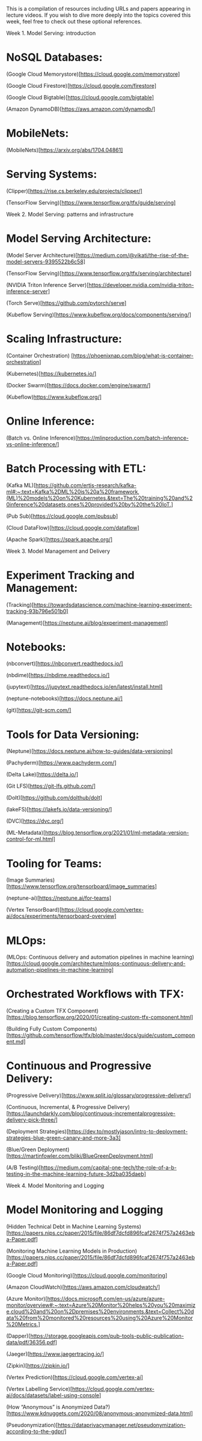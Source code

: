 This is a compilation of resources including URLs and papers appearing in lecture videos. If you wish to dive more deeply into the topics covered this week, feel free to check out these optional references.

Week 1. Model Serving: introduction
# NoSQL Databases:
(Google Cloud Memorystore)[https://cloud.google.com/memorystore]

(Google Cloud Firestore)[https://cloud.google.com/firestore]

(Google Cloud Bigtable)[https://cloud.google.com/bigtable]

(Amazon DynamoDB)[https://aws.amazon.com/dynamodb/]

# MobileNets:
(MobileNets)[https://arxiv.org/abs/1704.04861]

# Serving Systems:
(Clipper)[https://rise.cs.berkeley.edu/projects/clipper/]

(TensorFlow Serving)[https://www.tensorflow.org/tfx/guide/serving]

Week 2. Model Serving: patterns and infrastructure
# Model Serving Architecture:
(Model Server Architecture)[https://medium.com/@vikati/the-rise-of-the-model-servers-9395522b6c58]

(TensorFlow Serving)[https://www.tensorflow.org/tfx/serving/architecture]

(NVIDIA Triton Inference Server)[https://developer.nvidia.com/nvidia-triton-inference-server]

(Torch Serve)[https://github.com/pytorch/serve]

(Kubeflow Serving)[https://www.kubeflow.org/docs/components/serving/]

# Scaling Infrastructure:
(Container Orchestration) [https://phoenixnap.com/blog/what-is-container-orchestration]

(Kubernetes)[https://kubernetes.io/]

(Docker Swarm)[https://docs.docker.com/engine/swarm/]

(Kubeflow)https://www.kubeflow.org/]

# Online Inference:
(Batch vs. Online Inference)[https://mlinproduction.com/batch-inference-vs-online-inference/]

# Batch Processing with ETL:
(Kafka ML)[https://github.com/ertis-research/kafka-ml#:~:text=Kafka%2DML%20is%20a%20framework,(ML)%20models%20on%20Kubernetes.&text=The%20training%20and%20inference%20datasets,ones%20provided%20by%20the%20IoT.]

(Pub Sub)[https://cloud.google.com/pubsub]

(Cloud DataFlow)[https://cloud.google.com/dataflow]

(Apache Spark)[https://spark.apache.org/]

Week 3. Model Management and Delivery
# Experiment Tracking and Management:
(Tracking)[https://towardsdatascience.com/machine-learning-experiment-tracking-93b796e501b0]

(Management)[https://neptune.ai/blog/experiment-management]

# Notebooks:
(nbconvert)[https://nbconvert.readthedocs.io/]

(nbdime)[https://nbdime.readthedocs.io/]

(jupytext)[https://jupytext.readthedocs.io/en/latest/install.html]

(neptune-notebooks)[https://docs.neptune.ai/]

(git)[https://git-scm.com/]

# Tools for Data Versioning:
(Neptune)[https://docs.neptune.ai/how-to-guides/data-versioning]

(Pachyderm)[https://www.pachyderm.com/]

(Delta Lake)[https://delta.io/]

(Git LFS)[https://git-lfs.github.com/]

(DoIt)[https://github.com/dolthub/dolt]

(lakeFS)[https://lakefs.io/data-versioning/]

(DVC)[https://dvc.org/]

(ML-Metadata)[https://blog.tensorflow.org/2021/01/ml-metadata-version-control-for-ml.html]

# Tooling for Teams:
(Image Summaries)[https://www.tensorflow.org/tensorboard/image_summaries]

(neptune-ai)[https://neptune.ai/for-teams]

(Vertex TensorBoard)[https://cloud.google.com/vertex-ai/docs/experiments/tensorboard-overview]

# MLOps:
(MLOps: Continuous delivery and automation pipelines in machine learning)[https://cloud.google.com/architecture/mlops-continuous-delivery-and-automation-pipelines-in-machine-learning]

# Orchestrated Workflows with TFX:
(Creating a Custom TFX Component)[https://blog.tensorflow.org/2020/01/creating-custom-tfx-component.html]

(Building Fully Custom Components)[https://github.com/tensorflow/tfx/blob/master/docs/guide/custom_component.md]

# Continuous and Progressive Delivery:
(Progressive Delivery)[https://www.split.io/glossary/progressive-delivery/]

(Continuous, Incremental, & Progressive Delivery)[https://launchdarkly.com/blog/continuous-incrementalprogressive-delivery-pick-three/]

(Deployment Strategies)[https://dev.to/mostlyjason/intro-to-deployment-strategies-blue-green-canary-and-more-3a3]

(Blue/Green Deployment)[https://martinfowler.com/bliki/BlueGreenDeployment.html]

(A/B Testing)[https://medium.com/capital-one-tech/the-role-of-a-b-testing-in-the-machine-learning-future-3d2ba035daeb]

Week 4. Model Monitoring and Logging
# Model Monitoring and Logging

(Hidden Technical Debt in Machine Learning Systems)[https://papers.nips.cc/paper/2015/file/86df7dcfd896fcaf2674f757a2463eba-Paper.pdf]

(Monitoring Machine Learning Models in Production)[https://papers.nips.cc/paper/2015/file/86df7dcfd896fcaf2674f757a2463eba-Paper.pdf]

(Google Cloud Monitoring)[https://cloud.google.com/monitoring]

(Amazon CloudWatch)[https://aws.amazon.com/cloudwatch/]

(Azure Monitor)[https://docs.microsoft.com/en-us/azure/azure-monitor/overview#:~:text=Azure%20Monitor%20helps%20you%20maximize,cloud%20and%20on%2Dpremises%20environments.&text=Collect%20data%20from%20monitored%20resources%20using%20Azure%20Monitor%20Metrics.]

(Dapper)[https://storage.googleapis.com/pub-tools-public-publication-data/pdf/36356.pdf]

(Jaeger)[https://www.jaegertracing.io/]

(Zipkin)[https://zipkin.io/]

(Vertex Prediction)[https://cloud.google.com/vertex-ai]

(Vertex Labelling Service)[https://cloud.google.com/vertex-ai/docs/datasets/label-using-console]

(How “Anonymous” is Anonymized Data?)[https://www.kdnuggets.com/2020/08/anonymous-anonymized-data.html]

(Pseudonymization)[https://dataprivacymanager.net/pseudonymization-according-to-the-gdpr/]

